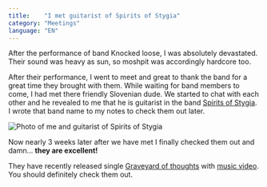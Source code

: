 ```yaml
---
title:    "I met guitarist of Spirits of Stygia"
category: "Meetings"
language: "EN"
---
```


After the performance of band Knocked loose, I was absolutely devastated.
Their sound was heavy as sun, so moshpit was accordingly hardcore too.

After their performance, I went to meet and great to thank the band for a great time they brought with them.
While waiting for band members to come, I had met there friendly Slovenian dude.
We started to chat with each other and he revealed to me that he is guitarist in the band [Spirits of Stygia](https://spiritsofstygia.bandcamp.com/).
I wrote that band name to my notes to check them out later.

![Photo of me and guitarist of Spirits of Stygia](/assets/music-reports/2023-08-11-i-met-guitarist-of-spirits-of-stygia/guitarist-of-spirits-of-stygia.jpg)

Now nearly 3 weeks later after we have met I finally checked them out and damn… **they are excellent!**

They have recently released single [Graveyard of thoughts](https://spiritsofstygia.bandcamp.com/track/graveyard-of-thoughts) with [music video](https://yewtu.be/watch?v=8ukCxlx-smU).
You should definitely check them out.

